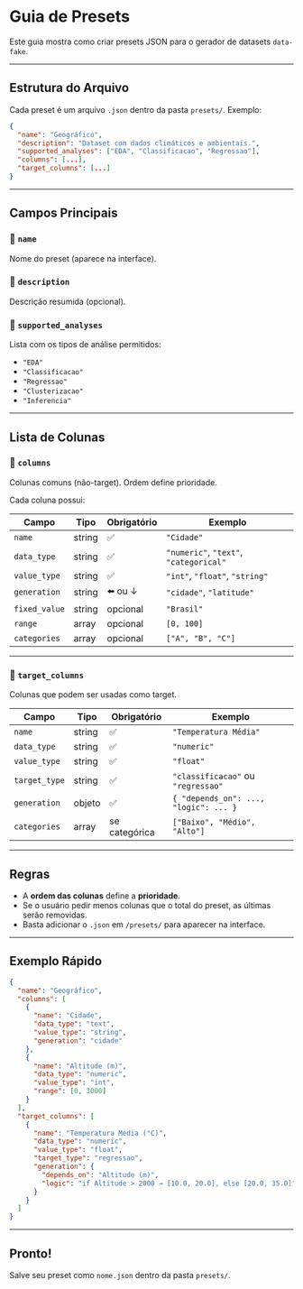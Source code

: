 # Guia de Presets

Este guia mostra como criar presets JSON para o gerador de datasets `data-fake`.

---

## Estrutura do Arquivo

Cada preset é um arquivo `.json` dentro da pasta `presets/`. Exemplo:

```json
{
  "name": "Geográfico",
  "description": "Dataset com dados climáticos e ambientais.",
  "supported_analyses": ["EDA", "Classificacao", "Regressao"],
  "columns": [...],
  "target_columns": [...]
}
```

---

## Campos Principais

### 🔹 `name`
Nome do preset (aparece na interface).

### 🔹 `description`
Descrição resumida (opcional).

### 🔹 `supported_analyses`
Lista com os tipos de análise permitidos:
- `"EDA"`
- `"Classificacao"`
- `"Regressao"`
- `"Clusterizacao"`
- `"Inferencia"`

---

## Lista de Colunas

### 🔸 `columns`
Colunas comuns (não-target). Ordem define prioridade.

Cada coluna possui:

| Campo         | Tipo      | Obrigatório | Exemplo                        |
|---------------|-----------|-------------|--------------------------------|
| `name`        | string    | ✅          | `"Cidade"`                     |
| `data_type`   | string    | ✅          | `"numeric"`, `"text"`, `"categorical"` |
| `value_type`  | string    | ✅          | `"int"`, `"float"`, `"string"` |
| `generation`  | string    | ⬅️ ou ↓    | `"cidade"`, `"latitude"`       |
| `fixed_value` | string    | opcional    | `"Brasil"`                     |
| `range`       | array     | opcional    | `[0, 100]`                     |
| `categories`  | array     | opcional    | `["A", "B", "C"]`              |

---

### 🔸 `target_columns`
Colunas que podem ser usadas como target.

| Campo         | Tipo      | Obrigatório | Exemplo                        |
|---------------|-----------|-------------|--------------------------------|
| `name`        | string    | ✅          | `"Temperatura Média"`         |
| `data_type`   | string    | ✅          | `"numeric"`                   |
| `value_type`  | string    | ✅          | `"float"`                     |
| `target_type` | string    | ✅          | `"classificacao"` ou `"regressao"` |
| `generation`  | objeto    | ✅          | `{ "depends_on": ..., "logic": ... }` |
| `categories`  | array     | se categórica | `["Baixo", "Médio", "Alto"]` |

---

## Regras

- A **ordem das colunas** define a **prioridade**.
- Se o usuário pedir menos colunas que o total do preset, as últimas serão removidas.
- Basta adicionar o `.json` em `/presets/` para aparecer na interface.

---

## Exemplo Rápido

```json
{
  "name": "Geográfico",
  "columns": [
    {
      "name": "Cidade",
      "data_type": "text",
      "value_type": "string",
      "generation": "cidade"
    },
    {
      "name": "Altitude (m)",
      "data_type": "numeric",
      "value_type": "int",
      "range": [0, 3000]
    }
  ],
  "target_columns": [
    {
      "name": "Temperatura Média (°C)",
      "data_type": "numeric",
      "value_type": "float",
      "target_type": "regressao",
      "generation": {
        "depends_on": "Altitude (m)",
        "logic": "if Altitude > 2000 → [10.0, 20.0], else [20.0, 35.0]"
      }
    }
  ]
}
```

---

## Pronto!
Salve seu preset como `nome.json` dentro da pasta `presets/`.
